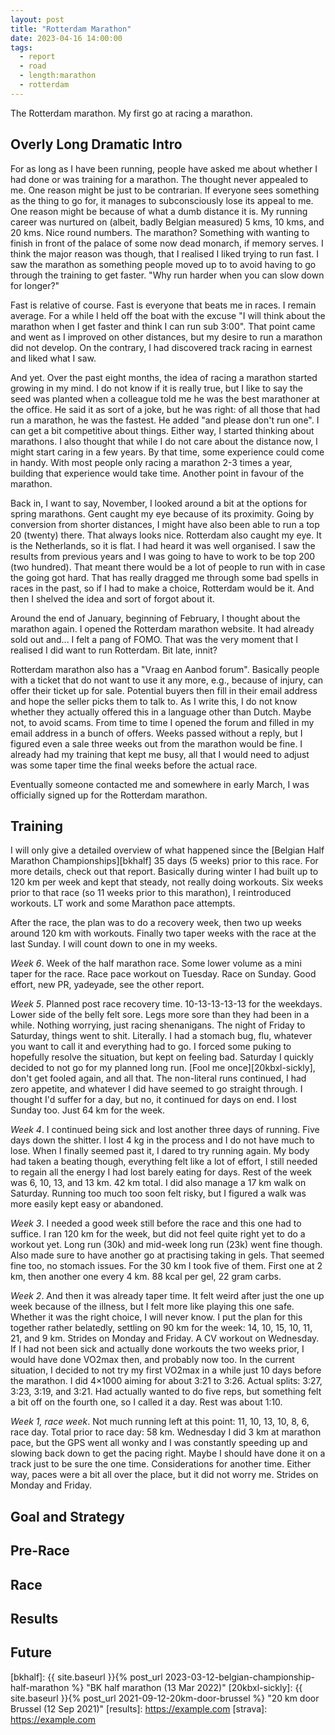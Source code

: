 ```yaml
---
layout: post
title: "Rotterdam Marathon"
date: 2023-04-16 14:00:00
tags:
  - report
  - road
  - length:marathon
  - rotterdam
---
```


The Rotterdam marathon. My first go at racing a marathon.

## Overly Long Dramatic Intro

For as long as I have been running, people have asked me about whether I had
done or was training for a marathon. The thought never appealed to me. One
reason might be just to be contrarian. If everyone sees something as the thing
to go for, it manages to subconsciously lose its appeal to me. One reason might
be because of what a dumb distance it is. My running career was nurtured on
(albeit, badly Belgian measured) 5 kms, 10 kms, and 20 kms. Nice round numbers.
The marathon? Something with wanting to finish in front of the palace of some
now dead monarch, if memory serves. I think the major reason was though, that I
realised I liked trying to run fast. I saw the marathon as something people
moved up to to avoid having to go through the training to get faster. "Why run
harder when you can slow down for longer?"

Fast is relative of course. Fast is everyone that beats me in races. I remain
average. For a while I held off the boat with the excuse "I will think about
the marathon when I get faster and think I can run sub 3:00". That point came
and went as I improved on other distances, but my desire to run a marathon did
not develop. On the contrary, I had discovered track racing in earnest and
liked what I saw.

And yet. Over the past eight months, the idea of racing a marathon started
growing in my mind. I do not know if it is really true, but I like to say the
seed was planted when a colleague told me he was the best marathoner at the
office. He said it as sort of a joke, but he was right: of all those that had
run a marathon, he was the fastest. He added "and please don't run one". I can
get a bit competitive about things. Either way, I started thinking about
marathons. I also thought that while I do not care about the distance now, I
might start caring in a few years. By that time, some experience could come in
handy. With most people only racing a marathon 2-3 times a year, building that
experience would take time. Another point in favour of the marathon.

Back in, I want to say, November, I looked around a bit at the options for
spring marathons. Gent caught my eye because of its proximity. Going by
conversion from shorter distances, I might have also been able to run a top 20
(twenty) there. That always looks nice. Rotterdam also caught my eye. It is the
Netherlands, so it is flat. I had heard it was well organised. I saw the
results from previous years and I was going to have to work to be top 200 (two
hundred). That meant there would be a lot of people to run with in case the
going got hard. That has really dragged me through some bad spells in races in
the past, so if I had to make a choice, Rotterdam would be it. And then I
shelved the idea and sort of forgot about it.

Around the end of January, beginning of February, I thought about the marathon
again. I opened the Rotterdam marathon website. It had already sold out and...
I felt a pang of FOMO. That was the very moment that I realised I did want to
run Rotterdam. Bit late, innit?

Rotterdam marathon also has a "Vraag en Aanbod forum". Basically people with a
ticket that do not want to use it any more, e.g., because of injury, can offer
their ticket up for sale. Potential buyers then fill in their email address and
hope the seller picks them to talk to. As I write this, I do not know whether
they actually offered this in a language other than Dutch. Maybe not, to avoid
scams. From time to time I opened the forum and filled in my email address in a
bunch of offers. Weeks passed without a reply, but I figured even a sale three
weeks out from the marathon would be fine. I already had my training that kept
me busy, all that I would need to adjust was some taper time the final weeks
before the actual race.

Eventually someone contacted me and somewhere in early March, I was officially
signed up for the Rotterdam marathon.

<!-- Mailing to get into the wave? -->

## Training

I will only give a detailed overview of what happened since the [Belgian Half
Marathon Championships][bkhalf] 35 days (5 weeks) prior to this race. For more
details, check out that report. Basically during winter I had built up to 120
km per week and kept that steady, not really doing workouts. Six weeks prior to
that race (so 11 weeks prior to this marathon), I reintroduced workouts. LT
work and some Marathon pace attempts.

After the race, the plan was to do a recovery week, then two up weeks around
120 km with workouts. Finally two taper weeks with the race at the last Sunday.
I will count down to one in my weeks.

_Week 6_. Week of the half marathon race. Some lower volume as a mini taper for
the race. Race pace workout on Tuesday. Race on Sunday. Good effort, new PR,
yadeyade, see the other report.

_Week 5_. Planned post race recovery time. 10-13-13-13-13 for the weekdays.
Lower side of the belly felt sore. Legs more sore than they had been in a
while. Nothing worrying, just racing shenanigans. The night of Friday to
Saturday, things went to shit. Literally. I had a stomach bug, flu, whatever
you want to call it and everything had to go. I forced some puking to hopefully
resolve the situation, but kept on feeling bad. Saturday I quickly decided to
not go for my planned long run. [Fool me once][20kbxl-sickly], don't get fooled
again, and all that. The non-literal runs continued, I had zero appetite, and
whatever I did have seemed to go straight through. I thought I'd suffer for a
day, but no, it continued for days on end. I lost Sunday too. Just 64 km for
the week.

_Week 4_. I continued being sick and lost another three days of running. Five
days down the shitter. I lost 4 kg in the process and I do not have much to
lose. When I finally seemed past it, I dared to try running again. My body had
taken a beating though, everything felt like a lot of effort, I still needed to
regain all the energy I had lost barely eating for days. Rest of the week was
6, 10, 13, and 13 km. 42 km total. I did also manage a 17 km walk on Saturday.
Running too much too soon felt risky, but I figured a walk was more easily kept
easy or abandoned.

_Week 3_. I needed a good week still before the race and this one had to
suffice. I ran 120 km for the week, but did not feel quite right yet to do a
workout yet. Long run (30k) and mid-week long run (23k) went fine though. Also
made sure to have another go at practising taking in gels. That seemed fine
too, no stomach issues. For the 30 km I took five of them. First one at 2 km,
then another one every 4 km. 88 kcal per gel, 22 gram carbs.

_Week 2_. And then it was already taper time. It felt weird after just the one
up week because of the illness, but I felt more like playing this one safe.
Whether it was the right choice, I will never know. I put the plan for this
together rather belatedly, settling on 90 km for the week: 14, 10, 15, 10, 11,
21, and 9 km. Strides on Monday and Friday. A CV workout on Wednesday. If I had
not been sick and actually done workouts the two weeks prior, I would have done
VO2max then, and probably now too. In the current situation, I decided to not
try my first VO2max in a while just 10 days before the marathon. I did 4×1000
aiming for about 3:21 to 3:26. Actual splits: 3:27, 3:23, 3:19, and 3:21. Had
actually wanted to do five reps, but something felt a bit off on the fourth
one, so I called it a day. Rest was about 1:10.

_Week 1, race week_. Not much running left at this point: 11, 10, 13, 10, 8, 6,
race day. Total prior to race day: 58 km. Wednesday I did 3 km at marathon
pace, but the GPS went all wonky and I was constantly speeding up and slowing
back down to get the pacing right. Maybe I should have done it on a track just
to be sure the one time. Considerations for another time. Either way, paces
were a bit all over the place, but it did not worry me. Strides on Monday and
Friday.

## Goal and Strategy

## Pre-Race

## Race

## Results

## Future

[bkhalf]: {{ site.baseurl }}{% post_url 2023-03-12-belgian-championship-half-marathon %} "BK half marathon (13 Mar 2022)"
[20kbxl-sickly]: {{ site.baseurl }}{% post_url 2021-09-12-20km-door-brussel %} "20 km door Brussel (12 Sep 2021)"
[results]: https://example.com
[strava]: https://example.com
